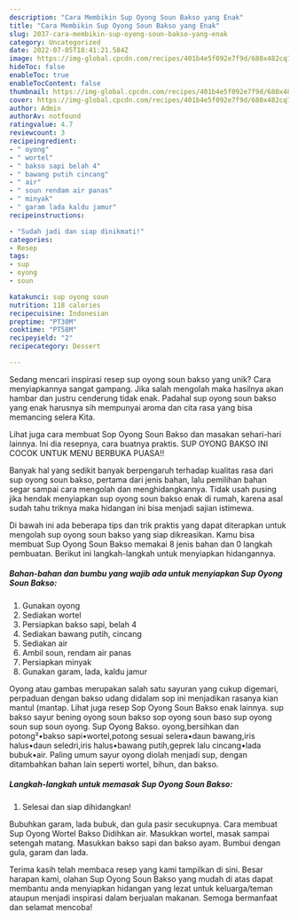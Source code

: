 ```yaml
---
description: "Cara Membikin Sup Oyong Soun Bakso yang Enak"
title: "Cara Membikin Sup Oyong Soun Bakso yang Enak"
slug: 2037-cara-membikin-sup-oyong-soun-bakso-yang-enak
category: Uncategorized
date: 2022-07-05T18:41:21.584Z
image: https://img-global.cpcdn.com/recipes/401b4e5f092e7f9d/680x482cq70/sup-oyong-soun-bakso-foto-resep-utama.jpg
hideToc: false
enableToc: true
enableTocContent: false
thumbnail: https://img-global.cpcdn.com/recipes/401b4e5f092e7f9d/680x482cq70/sup-oyong-soun-bakso-foto-resep-utama.jpg
cover: https://img-global.cpcdn.com/recipes/401b4e5f092e7f9d/680x482cq70/sup-oyong-soun-bakso-foto-resep-utama.jpg
author: Admin
authorAv: notfound
ratingvalue: 4.7
reviewcount: 3
recipeingredient:
- " oyong"
- " wortel"
- " bakso sapi belah 4"
- " bawang putih cincang"
- " air"
- " soun rendam air panas"
- " minyak"
- " garam lada kaldu jamur"
recipeinstructions:

- "Sudah jadi dan siap dinikmati!"
categories:
- Resep
tags:
- sup
- oyong
- soun

katakunci: sup oyong soun 
nutrition: 118 calories
recipecuisine: Indonesian
preptime: "PT30M"
cooktime: "PT58M"
recipeyield: "2"
recipecategory: Dessert

---
```





Sedang mencari inspirasi resep sup oyong soun bakso yang unik? Cara menyiapkannya sangat gampang. Jika salah mengolah maka hasilnya akan hambar dan justru cenderung tidak enak. Padahal sup oyong soun bakso yang enak harusnya sih mempunyai aroma dan cita rasa yang bisa memancing selera Kita.





Lihat juga cara membuat Sop Oyong Soun Bakso dan masakan sehari-hari lainnya. Ini dia resepnya, cara buatnya praktis. SUP OYONG BAKSO INI COCOK UNTUK MENU BERBUKA PUASA!!

Banyak hal yang sedikit banyak berpengaruh terhadap kualitas rasa dari sup oyong soun bakso, pertama dari jenis bahan, lalu pemilihan bahan segar sampai cara mengolah dan menghidangkannya. Tidak usah pusing jika hendak menyiapkan sup oyong soun bakso enak di rumah, karena asal sudah tahu triknya maka hidangan ini bisa menjadi sajian istimewa.






Di bawah ini ada beberapa tips dan trik praktis yang dapat diterapkan untuk mengolah sup oyong soun bakso yang siap dikreasikan. Kamu bisa membuat Sup Oyong Soun Bakso memakai 8 jenis bahan dan 0 langkah pembuatan. Berikut ini langkah-langkah untuk menyiapkan hidangannya.

<!--inarticleads1-->

##### Bahan-bahan dan bumbu yang wajib ada untuk menyiapkan Sup Oyong Soun Bakso:

1. Gunakan  oyong
1. Sediakan  wortel
1. Persiapkan  bakso sapi, belah 4
1. Sediakan  bawang putih, cincang
1. Sediakan  air
1. Ambil  soun, rendam air panas
1. Persiapkan  minyak
1. Gunakan  garam, lada, kaldu jamur


Oyong atau gambas merupakan salah satu sayuran yang cukup digemari, perpaduan dengan bakso udang didalam sop ini menjadikan rasanya kian mantul (mantap. Lihat juga resep Sop Oyong Soun Bakso enak lainnya. sup bakso sayur bening oyong soun bakso sop oyong soun baso sup oyong soun sup soun oyong. Sup Oyong Bakso. oyong,bersihkan dan potong²•bakso sapi•wortel,potong sesuai selera•daun bawang,iris halus•daun seledri,iris halus•bawang putih,geprek lalu cincang•lada bubuk•air. Paling umum sayur oyong diolah menjadi sup, dengan ditambahkan bahan lain seperti wortel, bihun, dan bakso. 

<!--inarticleads2-->

##### Langkah-langkah untuk memasak Sup Oyong Soun Bakso:


1. Selesai dan siap dihidangkan!

Bubuhkan garam, lada bubuk, dan gula pasir secukupnya. Cara membuat Sup Oyong Wortel Bakso Didihkan air. Masukkan wortel, masak sampai setengah matang. Masukkan bakso sapi dan bakso ayam. Bumbui dengan gula, garam dan lada. 

Terima kasih telah membaca resep yang kami tampilkan di sini. Besar harapan kami, olahan Sup Oyong Soun Bakso yang mudah di atas dapat membantu anda menyiapkan hidangan yang lezat untuk keluarga/teman ataupun menjadi inspirasi dalam berjualan makanan. Semoga bermanfaat dan selamat mencoba!
